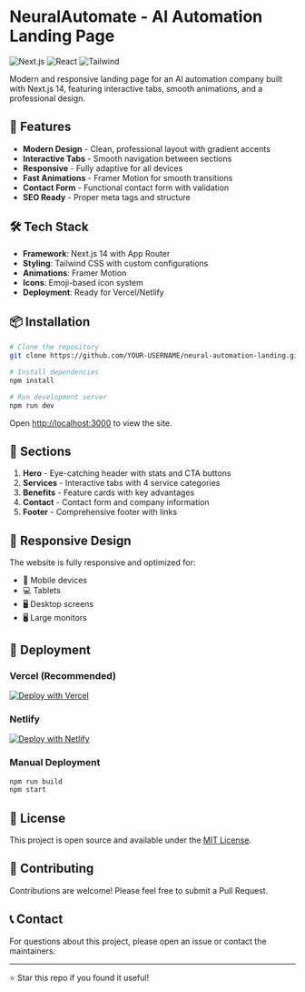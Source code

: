 # NeuralAutomate - AI Automation Landing Page

![Next.js](https://img.shields.io/badge/Next.js-14.0-black?style=for-the-badge&logo=next.js)
![React](https://img.shields.io/badge/React-18.2-blue?style=for-the-badge&logo=react)
![Tailwind](https://img.shields.io/badge/Tailwind-3.3-38BDF8?style=for-the-badge&logo=tailwind-css)

Modern and responsive landing page for an AI automation company built with Next.js 14, featuring interactive tabs, smooth animations, and a professional design.

## 🚀 Features

- **Modern Design** - Clean, professional layout with gradient accents
- **Interactive Tabs** - Smooth navigation between sections
- **Responsive** - Fully adaptive for all devices
- **Fast Animations** - Framer Motion for smooth transitions
- **Contact Form** - Functional contact form with validation
- **SEO Ready** - Proper meta tags and structure

## 🛠️ Tech Stack

- **Framework**: Next.js 14 with App Router
- **Styling**: Tailwind CSS with custom configurations
- **Animations**: Framer Motion
- **Icons**: Emoji-based icon system
- **Deployment**: Ready for Vercel/Netlify

## 📦 Installation

```bash
# Clone the repository
git clone https://github.com/YOUR-USERNAME/neural-automation-landing.git

# Install dependencies
npm install

# Run development server
npm run dev
```

Open [http://localhost:3000](http://localhost:3000) to view the site.

## 🎨 Sections

1. **Hero** - Eye-catching header with stats and CTA buttons
2. **Services** - Interactive tabs with 4 service categories
3. **Benefits** - Feature cards with key advantages
4. **Contact** - Contact form and company information
5. **Footer** - Comprehensive footer with links

## 📱 Responsive Design

The website is fully responsive and optimized for:
- 📱 Mobile devices
- 💻 Tablets
- 🖥️ Desktop screens
- 🖥️ Large monitors

## 🚀 Deployment

### Vercel (Recommended)
[![Deploy with Vercel](https://vercel.com/button)](https://vercel.com/new)

### Netlify
[![Deploy with Netlify](https://www.netlify.com/img/deploy/button.svg)](https://app.netlify.com/start/)

### Manual Deployment
```bash
npm run build
npm start
```

## 📄 License

This project is open source and available under the [MIT License](LICENSE).

## 🤝 Contributing

Contributions are welcome! Please feel free to submit a Pull Request.

## 📞 Contact

For questions about this project, please open an issue or contact the maintainers.

---

⭐ Star this repo if you found it useful!